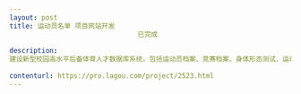 ```yaml
---                
layout: post       
title: 运动员名单 项目网站开发
                                已完成
           
description: 
建设新型校园高水平后备体育人才数据库系统，包括运动员档案、竞赛档案、身体形态测试、运动能力测试、比赛视频、训练计划与日志管理、个人经历、评价等。
     
contenturl: https://pro.lagou.com/project/2523.html      
---                 
```

